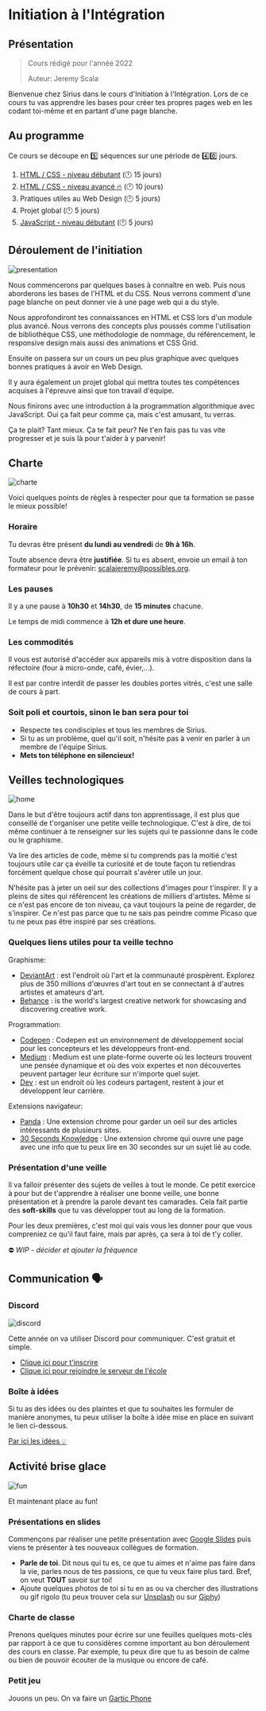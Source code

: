 # Initiation à l'Intégration

## Présentation

> Cours rédigé pour l'année 2022
>
> Auteur: Jeremy Scala

Bienvenue chez Sirius dans le cours d'Initiation à l'Intégration. Lors de ce cours tu vas apprendre les bases pour créer tes propres pages web en les codant toi-même et en partant d'une page blanche.

## Au programme

Ce cours se découpe en :five: séquences sur une période de :four::zero: jours.

1. [HTML / CSS - niveau débutant](1-html-css-debutant/README.md) (:clock12: 15 jours)
2. [HTML / CSS - niveau avancé :fire:](2-html-css-avance/README.md) (:clock12: 10 jours)
3. Pratiques utiles au Web Design (:clock12: 5 jours)
4. Projet global (:clock12: 5 jours)
5. [JavaScript - niveau débutant](5-javascript-debutant/README.md) (:clock12: 5 jours)

## Déroulement de l'initiation

![presentation](presentation.png)

Nous commencerons par quelques bases à connaître en web. Puis nous aborderons les bases de l'HTML et du CSS. Nous verrons comment d'une page blanche on peut donner vie à une page web qui a du style.

Nous approfondiront tes connaissances en HTML et CSS lors d'un module plus avancé. Nous verrons des concepts plus poussés comme l'utilisation de bibliothèque CSS, une méthodologie de nommage, du référencement, le responsive design mais aussi des animations et CSS Grid.

Ensuite on passera sur un cours un peu plus graphique avec quelques bonnes pratiques à avoir en Web Design.

Il y aura également un projet global qui mettra toutes tes compétences acquises à l'épreuve ainsi que ton travail d'équipe.

Nous finirons avec une introduction à la programmation algorithmique avec JavaScript. Oui ça fait peur comme ça, mais c'est amusant, tu verras.

Ça te plait? Tant mieux. Ça te fait peur? Ne t'en fais pas tu vas vite progresser et je suis là pour t'aider à y parvenir!

## Charte

![charte](charte.png)

Voici quelques points de règles à respecter pour que ta formation se passe le mieux possible!

### Horaire

Tu devras être présent **du lundi au vendredi** de **9h à 16h**.

Toute absence devra être **justifiée**. Si tu es absent, envoie un email à ton formateur pour le prévenir: scalajeremy@possibles.org.

### Les pauses

Il y a une pause à **10h30** et **14h30**, de **15 minutes** chacune.

Le temps de midi commence à **12h et dure une heure**.

### Les commodités

Il vous est autorisé d'accéder aux appareils mis à votre disposition dans la réfectoire (four à micro-onde, café, évier,...).

Il est par contre interdit de passer les doubles portes vitrés, c'est une salle de cours à part.

### Soit poli et courtois, sinon le ban sera pour toi

- Respecte tes condisciples et tous les membres de Sirius.
- Si tu as un problème, quel qu'il soit, n'hésite pas à venir en parler à un membre de l'équipe Sirius.
- **Mets ton téléphone en silencieux!**

## Veilles technologiques

![home](watch.png)

Dans le but d'être toujours actif dans ton apprentissage, il est plus que conseillé de t'organiser une petite veille technologique. C'est à dire, de toi même continuer à te renseigner sur les sujets qui te passionne dans le code ou le graphisme.

Va lire des articles de code, même si tu comprends pas la moitié c'est toujours utile car ça éveille ta curiosité et de toute façon tu retiendras forcément quelque chose qui pourrait s'avérer utile un jour.

N'hésite pas à jeter un oeil sur des collections d'images pour t'inspirer. Il y a pleins de sites qui référencent les créations de milliers d'artistes. Même si ce n'est pas encore de ton niveau, ça vaut toujours la peine de regarder, de s'inspirer. Ce n'est pas parce que tu ne sais pas peindre comme Picaso que tu ne peux pas être inspiré par ses créations.

### Quelques liens utiles pour ta veille techno

Graphisme:

- [DeviantArt](http://www.deviantart.com) : est l'endroit où l'art et la communauté prospèrent. Explorez plus de 350 millions d'œuvres d'art tout en se connectant à d'autres artistes et amateurs d'art.
- [Behance](https://www.behance.net/) : is the world's largest creative network for showcasing and discovering creative work.

Programmation:

- [Codepen](https://codepen.io/trending) : Codepen est un environnement de développement social pour les concepteurs et les développeurs front-end.
- [Medium](https://medium.com/) : Medium est une plate-forme ouverte où les lecteurs trouvent une pensée dynamique et où des voix expertes et non découvertes peuvent partager leur écriture sur n'importe quel sujet.
- [Dev](https://dev.to/) : est un endroit où les codeurs partagent, restent à jour et développent leur carrière.

Extensions navigateur:

- [Panda](https://usepanda.com/) : Une extension chrome pour garder un oeil sur des articles intéressants de plusieurs sites.
- [30 Seconds Knowledge](https://30secondsofknowledge.com/) : Une extension chrome qui ouvre une page avec une info que tu peux lire en 30 secondes sur un sujet lié au code.

### Présentation d'une veille

Il va falloir présenter des sujets de veilles à tout le monde. Ce petit exercice à pour but de t'apprendre à réaliser une bonne veille, une bonne présentation et à prendre la parole devant tes camarades. Cela fait partie des **soft-skills** que tu vas développer tout au long de la formation.

Pour les deux premières, c'est moi qui vais vous les donner pour que vous compreniez ce qu'il faut faire, mais par après, ça sera à toi de t'y coller.

:no_entry: *WIP - décider et ajouter la fréquence*

## Communication :speaking_head:	

### Discord

![discord](discord.png)

Cette année on va utiliser Discord pour communiquer. C'est gratuit et simple.

- [Clique ici pour t'inscrire](https://discord.com/register)
- [Clique ici pour rejoindre le serveur de l'école](https://discord.gg/SXaYQBku)

### Boîte à idées

Si tu as des idées ou des plaintes et que tu souhaites les formuler de manière anonymes, tu peux utiliser la boîte à idée mise en place en suivant le lien ci-dessous.

[Par ici les idées :bulb:](https://forms.gle/eNeLhiuPkveV6cDh7)

## Activité brise glace

![fun](fun.png)

Et maintenant place au fun!

### Présentations en slides

Commençons par réaliser une petite présentation avec [Google Slides](https://www.google.com/slides/about/) puis viens te présenter à tes nouveaux collègues de formation.

- **Parle de toi**. Dit nous qui tu es, ce que tu aimes et n'aime pas faire dans la vie, parles nous de tes passions, ce que tu veux faire plus tard. Bref, on veut **TOUT** savoir sur toi!
- Ajoute quelques photos de toi si tu en as ou va chercher des illustrations ou gif rigolo (tu peux trouver cela sur [Unsplash](http://unsplash.com) ou sur [Giphy](http://giphy.com))

### Charte de classe

Prenons quelques minutes pour écrire sur une feuilles quelques mots-clés par rapport à ce que tu considères comme important au bon déroulement des cours en classe. Par exemple, tu peux dire que tu as besoin de calme ou bien de pouvoir écouter de la musique ou encore de café.

### Petit jeu

Jouons un peu. On va faire un [Gartic Phone](https://garticphone.com/fr)
